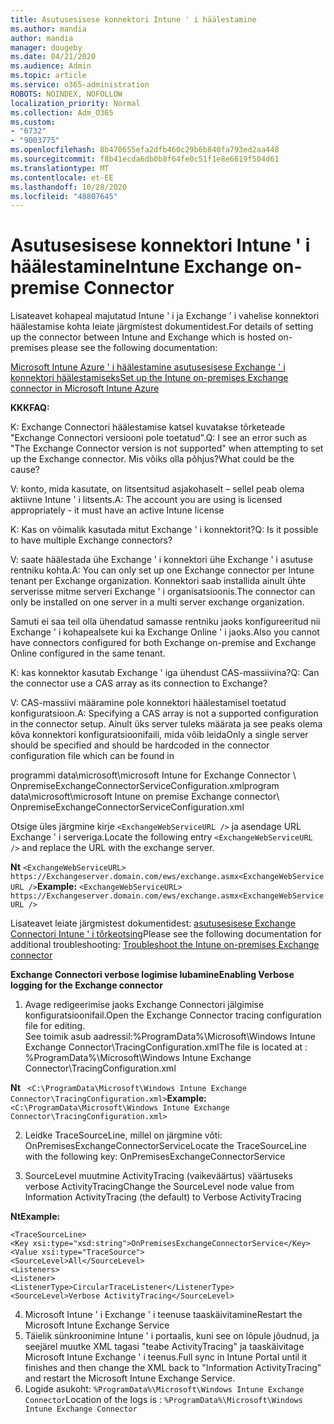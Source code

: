```yaml
---
title: Asutusesisese konnektori Intune ' i häälestamine
ms.author: mandia
author: mandia
manager: dougeby
ms.date: 04/21/2020
ms.audience: Admin
ms.topic: article
ms.service: o365-administration
ROBOTS: NOINDEX, NOFOLLOW
localization_priority: Normal
ms.collection: Adm_O365
ms.custom:
- "6732"
- "9003775"
ms.openlocfilehash: 8b470655efa2dfb460c29b6b840fa793ed2aa448
ms.sourcegitcommit: f8b41ecda6db0b8f64fe0c51f1e8e6619f504d61
ms.translationtype: MT
ms.contentlocale: et-EE
ms.lasthandoff: 10/28/2020
ms.locfileid: "48807645"
---
```

# <a name="intune-exchange-on-premise-connector"></a><span data-ttu-id="c7edc-102">Asutusesisese konnektori Intune ' i häälestamine</span><span class="sxs-lookup"><span data-stu-id="c7edc-102">Intune Exchange on-premise Connector</span></span>

<span data-ttu-id="c7edc-103">Lisateavet kohapeal majutatud Intune ' i ja Exchange ' i vahelise konnektori häälestamise kohta leiate järgmistest dokumentidest.</span><span class="sxs-lookup"><span data-stu-id="c7edc-103">For details of setting up the connector between Intune and Exchange which is hosted on-premises please see the following documentation:</span></span>

[<span data-ttu-id="c7edc-104">Microsoft Intune Azure ' i häälestamine asutusesisese Exchange ' i konnektori häälestamiseks</span><span class="sxs-lookup"><span data-stu-id="c7edc-104">Set up the Intune on-premises Exchange connector in Microsoft Intune Azure</span></span>](https://docs.microsoft.com/intune/exchange-connector-install)

<span data-ttu-id="c7edc-105">**KKK**</span><span class="sxs-lookup"><span data-stu-id="c7edc-105">**FAQ:**</span></span>

<span data-ttu-id="c7edc-106">K: Exchange Connectori häälestamise katsel kuvatakse tõrketeade "Exchange Connectori versiooni pole toetatud".</span><span class="sxs-lookup"><span data-stu-id="c7edc-106">Q: I see an error such as "The Exchange Connector version is not supported" when attempting to set up the Exchange connector.</span></span> <span data-ttu-id="c7edc-107">Mis võiks olla põhjus?</span><span class="sxs-lookup"><span data-stu-id="c7edc-107">What could be the cause?</span></span>

<span data-ttu-id="c7edc-108">V: konto, mida kasutate, on litsentsitud asjakohaselt – sellel peab olema aktiivne Intune ' i litsents.</span><span class="sxs-lookup"><span data-stu-id="c7edc-108">A: The account you are using is licensed appropriately - it must have an active Intune license</span></span>

<span data-ttu-id="c7edc-109">K: Kas on võimalik kasutada mitut Exchange ' i konnektorit?</span><span class="sxs-lookup"><span data-stu-id="c7edc-109">Q: Is it possible to have multiple Exchange connectors?</span></span>

<span data-ttu-id="c7edc-110">V: saate häälestada ühe Exchange ' i konnektori ühe Exchange ' i asutuse rentniku kohta.</span><span class="sxs-lookup"><span data-stu-id="c7edc-110">A: You can only set up one Exchange connector per Intune tenant per Exchange organization.</span></span> <span data-ttu-id="c7edc-111">Konnektori saab installida ainult ühte serverisse mitme serveri Exchange ' i organisatsioonis.</span><span class="sxs-lookup"><span data-stu-id="c7edc-111">The connector can only be installed on one server in a multi server exchange organization.</span></span>

<span data-ttu-id="c7edc-112">Samuti ei saa teil olla ühendatud samasse rentniku jaoks konfigureeritud nii Exchange ' i kohapealsete kui ka Exchange Online ' i jaoks.</span><span class="sxs-lookup"><span data-stu-id="c7edc-112">Also you cannot have connectors configured for both Exchange on-premise and Exchange Online configured in the same tenant.</span></span>

<span data-ttu-id="c7edc-113">K: kas konnektor kasutab Exchange ' iga ühendust CAS-massiivina?</span><span class="sxs-lookup"><span data-stu-id="c7edc-113">Q: Can the connector use a CAS array as its connection to Exchange?</span></span>

<span data-ttu-id="c7edc-114">V: CAS-massiivi määramine pole konnektori häälestamisel toetatud konfiguratsioon.</span><span class="sxs-lookup"><span data-stu-id="c7edc-114">A: Specifying a CAS array is not a supported configuration in the connector setup.</span></span> <span data-ttu-id="c7edc-115">Ainult üks server tuleks määrata ja see peaks olema kõva konnektori konfiguratsioonifaili, mida võib leida</span><span class="sxs-lookup"><span data-stu-id="c7edc-115">Only a single server should be specified and should be hardcoded in the connector configuration file which can be found in</span></span>

<span data-ttu-id="c7edc-116">programmi data\microsoft\microsoft Intune for Exchange Connector \ OnpremiseExchangeConnectorServiceConfiguration.xml</span><span class="sxs-lookup"><span data-stu-id="c7edc-116">program data\microsoft\microsoft Intune on premise Exchange connector\ OnpremiseExchangeConnectorServiceConfiguration.xml</span></span>

<span data-ttu-id="c7edc-117">Otsige üles järgmine kirje ```<ExchangeWebServiceURL />``` ja asendage URL Exchange ' i serveriga.</span><span class="sxs-lookup"><span data-stu-id="c7edc-117">Locate the following entry ```<ExchangeWebServiceURL />``` and replace the URL with the exchange server.</span></span>

<span data-ttu-id="c7edc-118">**Nt**
```<ExchangeWebServiceURL> https://Exchangeserver.domain.com/ews/exchange.asmx<ExchangeWebServiceURL />```</span><span class="sxs-lookup"><span data-stu-id="c7edc-118">**Example:**
```<ExchangeWebServiceURL> https://Exchangeserver.domain.com/ews/exchange.asmx<ExchangeWebServiceURL />```</span></span>

<span data-ttu-id="c7edc-119">Lisateavet leiate järgmistest dokumentidest: [asutusesisese Exchange Connectori Intune ' i tõrkeotsing](https://support.microsoft.com/help/4471887/troubleshooting-exchange-connector-in-microsoft-intune)</span><span class="sxs-lookup"><span data-stu-id="c7edc-119">Please see the following documentation for additional troubleshooting: [Troubleshoot the Intune on-premises Exchange connector](https://support.microsoft.com/help/4471887/troubleshooting-exchange-connector-in-microsoft-intune)</span></span>

<span data-ttu-id="c7edc-120">**Exchange Connectori verbose logimise lubamine**</span><span class="sxs-lookup"><span data-stu-id="c7edc-120">**Enabling Verbose logging for the Exchange connector**</span></span>

1. <span data-ttu-id="c7edc-121">Avage redigeerimise jaoks Exchange Connectori jälgimise konfiguratsioonifail.</span><span class="sxs-lookup"><span data-stu-id="c7edc-121">Open the Exchange Connector tracing configuration file for editing.</span></span>  
<span data-ttu-id="c7edc-122">See toimik asub aadressil:%ProgramData%\Microsoft\Windows Intune Exchange Connector\TracingConfiguration.xml</span><span class="sxs-lookup"><span data-stu-id="c7edc-122">The file is located at : %ProgramData%\Microsoft\Windows Intune Exchange Connector\TracingConfiguration.xml</span></span>  

<span data-ttu-id="c7edc-123">**Nt**
``` <C:\ProgramData\Microsoft\Windows Intune Exchange Connector\TracingConfiguration.xml>```</span><span class="sxs-lookup"><span data-stu-id="c7edc-123">**Example:**
``` <C:\ProgramData\Microsoft\Windows Intune Exchange Connector\TracingConfiguration.xml>```</span></span>
  
2. <span data-ttu-id="c7edc-124">Leidke TraceSourceLine, millel on järgmine võti: OnPremisesExchangeConnectorService</span><span class="sxs-lookup"><span data-stu-id="c7edc-124">Locate the TraceSourceLine with the following key: OnPremisesExchangeConnectorService</span></span>  
  
3. <span data-ttu-id="c7edc-125">SourceLevel muutmine ActivityTracing (vaikeväärtus) väärtuseks verbose ActivityTracing</span><span class="sxs-lookup"><span data-stu-id="c7edc-125">Change the SourceLevel node value from Information ActivityTracing (the default) to Verbose ActivityTracing</span></span>  

<span data-ttu-id="c7edc-126">**Nt**</span><span class="sxs-lookup"><span data-stu-id="c7edc-126">**Example:**</span></span>
```
<TraceSourceLine>  
<Key xsi:type="xsd:string">OnPremisesExchangeConnectorService</Key>  
<Value xsi:type="TraceSource">  
<SourceLevel>All</SourceLevel>  
<Listeners>  
<Listener>  
<ListenerType>CircularTraceListener</ListenerType>
<SourceLevel>Verbose ActivityTracing</SourceLevel>
```
4. <span data-ttu-id="c7edc-127">Microsoft Intune ' i Exchange ' i teenuse taaskäivitamine</span><span class="sxs-lookup"><span data-stu-id="c7edc-127">Restart the Microsoft Intune Exchange Service</span></span>  
5. <span data-ttu-id="c7edc-128">Täielik sünkroonimine Intune ' i portaalis, kuni see on lõpule jõudnud, ja seejärel muutke XML tagasi "teabe ActivityTracing" ja taaskäivitage Microsoft Intune Exchange ' i teenus.</span><span class="sxs-lookup"><span data-stu-id="c7edc-128">Full sync in Intune Portal until it finishes and then change the XML back to "Information ActivityTracing" and restart the Microsoft Intune Exchange Service.</span></span>  
6. <span data-ttu-id="c7edc-129">Logide asukoht: `%ProgramData%\Microsoft\Windows Intune Exchange Connector`</span><span class="sxs-lookup"><span data-stu-id="c7edc-129">Location of the logs is : `%ProgramData%\Microsoft\Windows Intune Exchange Connector`</span></span>